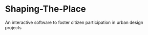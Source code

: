 # Shaping-The-Place
An interactive software to foster citizen participation in urban design projects
